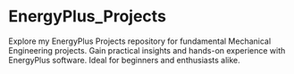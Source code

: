 # EnergyPlus_Projects
Explore my EnergyPlus Projects repository for fundamental Mechanical Engineering projects. Gain practical insights and hands-on experience with EnergyPlus software. Ideal for beginners and enthusiasts alike.
